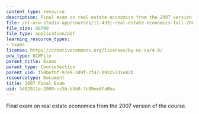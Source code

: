 ```yaml
---
content_type: resource
description: Final exam on real estate economics from the 2007 version of the course.
file: /ol-ocw-studio-app/courses/11-433j-real-estate-economics-fall-2008/5492911a2900cc5bb5b07c89ee4fa0ba_exam2_2007.pdf
file_size: 88709
file_type: application/pdf
learning_resource_types:
- Exams
license: https://creativecommons.org/licenses/by-nc-sa/4.0/
ocw_type: OCWFile
parent_title: Exams
parent_type: CourseSection
parent_uid: f50b6fbf-97e9-2d9f-2f47-b9325331e82b
resourcetype: Document
title: 2007 Final Exam
uid: 5492911a-2900-cc5b-b5b0-7c89ee4fa0ba
---
```

Final exam on real estate economics from the 2007 version of the course.